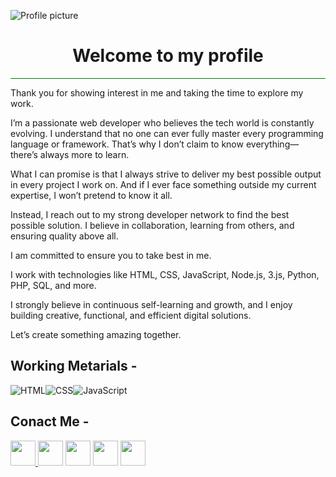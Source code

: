 ![Profile picture](https://github.com/user-attachments/assets/2545be2f-b14a-43fa-b5e0-aa52e9f0fc4e)
<h1 align="center">Welcome to my profile</h1>
<hr style="background-color:green;color:green">
<p color="red">Thank you for showing interest in me and taking the time to explore my work.

I’m a passionate web developer who believes the tech world is constantly evolving. I understand that no one can ever fully master every programming language or framework. That’s why I don’t claim to know everything—there’s always more to learn.

What I can promise is that I always strive to deliver my best possible output in every project I work on. And if I ever face something outside my current expertise, I won’t pretend to know it all.

Instead, I reach out to my strong developer network to find the best possible solution. I believe in collaboration, learning from others, and ensuring quality above all.

I am committed to ensure you to take best in me.

I work with technologies like HTML, CSS, JavaScript, Node.js, 3.js, Python, PHP, SQL, and more.

I strongly believe in continuous self-learning and growth, and I enjoy building creative, functional, and efficient digital solutions.

Let’s create something amazing together.</p>

## Working Metarials -
![HTML](https://img.icons8.com/?size=100&id=20909&format=png&color=000000)![CSS](https://img.icons8.com/?size=100&id=7gdY5qNXaKC0&format=png&color=000000)![JavaScript](https://img.icons8.com/?size=100&id=9varyEhQ4zfn&format=png&color=000000)
## Conact Me -
 [<img src='https://img.icons8.com/?size=100&id=uLWV5A9vXIPu&format=png&color=000000' height='40px'> </img>](https://www.facebook.com/sagarpaulpro) [<img src='https://img.icons8.com/?size=100&id=xuvGCOXi8Wyg&format=png&color=000000' height='40px'></img>](https://www.linkedin.com/in/sagarpaulpro) [<img src='https://img.icons8.com/?size=100&id=h5EUmNCXhSH0&format=png&color=000000' height='40px'></img>](https://www.hackerrank.com/sagarpaulpro) [<img src='https://img.icons8.com/?size=100&id=32323&format=png&color=000000' height='40px'></img>](https://www.instagram.com/sagarpaulpro/) [<img src='https://img.icons8.com/?size=100&id=A4DsujzAX4rw&format=png&color=228BE6' height='40px'></img>](https://www.x.com/sagarpaulpro)
 

